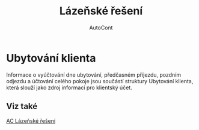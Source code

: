﻿---
    title: "Lázeňské řešení"
    author: AutoCont
    ms.date: 04/30/2018
    ms.topic: article
    ms.prod: dynamics-nav-2017
    ms.contentlocale: cs-cz
    ms.lasthandoff: 04/30/2018
---

# Ubytování klienta

Informace o vyúčtování dne ubytování, předčasném příjezdu, pozdním odjezdu a účtování celého pokoje jsou součástí struktury Ubytování klienta, která slouží jako zdroj informací pro klientský účet. 


## <a name="see-also"></a>Viz také
[AC Lázeňské řešení](ac-spa-solution.md)